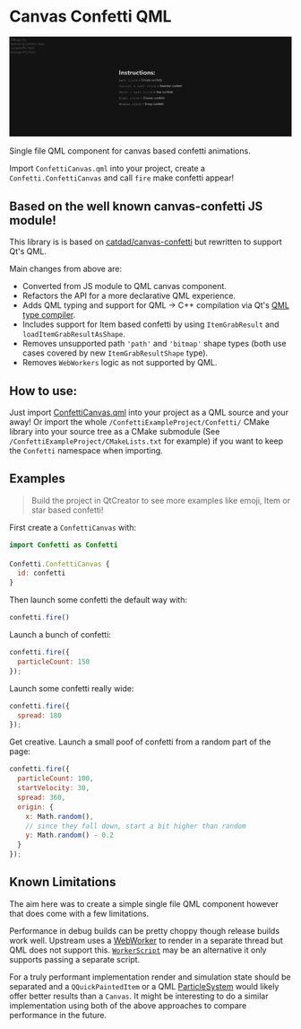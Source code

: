 # Canvas Confetti QML

<img src="./images/banner.gif"/>

Single file QML component for canvas based confetti animations.

Import `ConfettiCanvas.qml` into your project, create a `Confetti.ConfettiCanvas` and
call `fire` make confetti appear!

## Based on the well known canvas-confetti JS module!
This library is is based on [catdad/canvas-confetti](https://github.com/catdad/canvas-confetti) but
rewritten to support Qt's QML.

Main changes from above are:
- Converted from JS module to QML canvas component.
- Refactors the API for a more declarative QML experience.
- Adds QML typing and support for QML -> C++ compilation via Qt's [QML type compiler](https://doc.qt.io/qt-6/qtqml-qml-type-compiler.html).
- Includes support for Item based confetti by using `ItemGrabResult` and
  `loadItemGrabResultAsShape`.
- Removes unsupported path `'path'` and `'bitmap'` shape types (both use cases
  covered by new `ItemGrabResultShape` type).
- Removes `WebWorkers` logic as not supported by QML.

## How to use:

Just import [ConfettiCanvas.qml](https://github.com/MeldStudio/canvas-confetti-qml/blob/main/ConfettiExampleProject/Confetti/ConfettiCanvas.qml) into your
project as a QML source and your away! Or import the whole `/ConfettiExampleProject/Confetti/`
CMake library into your source tree as a CMake submodule (See `/ConfettiExampleProject/CMakeLists.txt`
for example) if you want to keep the `Confetti` namespace when importing.

## Examples

> Build the project in QtCreator to see more examples like emoji, Item or star
> based confetti!

First create a `ConfettiCanvas` with:

```qml
import Confetti as Confetti

Confetti.ConfettiCanvas {
  id: confetti
}
```

Then launch some confetti the default way with:
```qml
confetti.fire()
```

Launch a bunch of confetti:
```qml
confetti.fire({
  particleCount: 150
});
```

Launch some confetti really wide:
```qml
confetti.fire({
  spread: 180
});
```

Get creative. Launch a small poof of confetti from a random part of the page:
```qml
confetti.fire({
  particleCount: 100,
  startVelocity: 30,
  spread: 360,
  origin: {
    x: Math.random(),
    // since they fall down, start a bit higher than random
    y: Math.random() - 0.2
  }
});
```

## Known Limitations

The aim here was to create a simple single file QML component however that does
come with a few limitations.

Performance in debug builds can be pretty choppy though release builds work
well. Upstream uses a [WebWorker](https://developer.mozilla.org/en-US/docs/Web/API/Web_Workers_API/Using_web_workers)
to render in a separate thread but QML does not support this. [`WorkerScript`](https://doc.qt.io/qt-6/qml-qtqml-workerscript-workerscript.html)
may be an alternative it only supports passing a separate script.

For a truly performant implementation render and simulation state should be
separated and a `QQuickPaintedItem` or a QML [ParticleSystem](https://doc.qt.io/qt-6/qml-qtquick-particles-particlesystem.html)
would likely offer better results than a `Canvas`. It might be interesting to do
a similar implementation using both of the above approaches to compare
performance in the future.